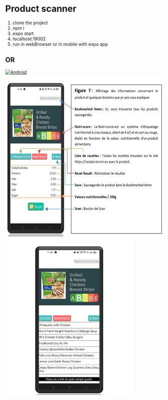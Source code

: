 # Product scanner

1. clone the project
2. npm i
3. expo start
4. localhost:19002
5. run in webBrowser or in mobile with expo app

## OR <a href="https://drive.google.com/file/d/10DIVtroPepUew4FJeROo3N7KHApXTJ_a/view?usp=sharing">

![Android](https://img.shields.io/badge/ScanAndCook.apk-32b86d?style=for-the-badge&logo=android&logoColor=white)
</a>

<img height="500" src="https://github.com/tenzind12/Foodproduct_scanner/blob/master/assets/screenshots/app.png">  
<img height="500" src="https://github.com/tenzind12/Foodproduct_scanner/blob/master/assets/screenshots/app2.png">
